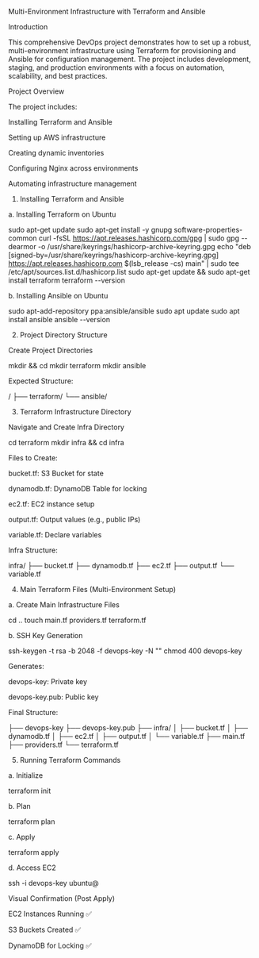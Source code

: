 Multi-Environment Infrastructure with Terraform and Ansible

Introduction

This comprehensive DevOps project demonstrates how to set up a robust, multi-environment infrastructure using Terraform for provisioning and Ansible for configuration management. The project includes development, staging, and production environments with a focus on automation, scalability, and best practices.

Project Overview

The project includes:

Installing Terraform and Ansible

Setting up AWS infrastructure

Creating dynamic inventories

Configuring Nginx across environments

Automating infrastructure management

1. Installing Terraform and Ansible

a. Installing Terraform on Ubuntu

sudo apt-get update
sudo apt-get install -y gnupg software-properties-common
curl -fsSL https://apt.releases.hashicorp.com/gpg | sudo gpg --dearmor -o /usr/share/keyrings/hashicorp-archive-keyring.gpg
echo "deb [signed-by=/usr/share/keyrings/hashicorp-archive-keyring.gpg] https://apt.releases.hashicorp.com $(lsb_release -cs) main" | sudo tee /etc/apt/sources.list.d/hashicorp.list
sudo apt-get update && sudo apt-get install terraform
terraform --version

b. Installing Ansible on Ubuntu

sudo apt-add-repository ppa:ansible/ansible
sudo apt update
sudo apt install ansible
ansible --version

2. Project Directory Structure

Create Project Directories

mkdir <your-project-name> && cd <your-project-name>
mkdir terraform
mkdir ansible

Expected Structure:

<your-project-name>/
├── terraform/
└── ansible/

3. Terraform Infrastructure Directory

Navigate and Create Infra Directory

cd terraform
mkdir infra && cd infra

Files to Create:

bucket.tf: S3 Bucket for state

dynamodb.tf: DynamoDB Table for locking

ec2.tf: EC2 instance setup

output.tf: Output values (e.g., public IPs)

variable.tf: Declare variables

Infra Structure:

infra/
├── bucket.tf
├── dynamodb.tf
├── ec2.tf
├── output.tf
└── variable.tf

4. Main Terraform Files (Multi-Environment Setup)

a. Create Main Infrastructure Files

cd ..
touch main.tf providers.tf terraform.tf

b. SSH Key Generation

ssh-keygen -t rsa -b 2048 -f devops-key -N ""
chmod 400 devops-key

Generates:

devops-key: Private key

devops-key.pub: Public key

Final Structure:

├── devops-key
├── devops-key.pub
├── infra/
│   ├── bucket.tf
│   ├── dynamodb.tf
│   ├── ec2.tf
│   ├── output.tf
│   └── variable.tf
├── main.tf
├── providers.tf
└── terraform.tf

5. Running Terraform Commands

a. Initialize

terraform init

b. Plan

terraform plan

c. Apply

terraform apply

d. Access EC2

ssh -i devops-key ubuntu@<your-ec2-ip>

Visual Confirmation (Post Apply)

EC2 Instances Running ✅

S3 Buckets Created ✅

DynamoDB for Locking ✅

